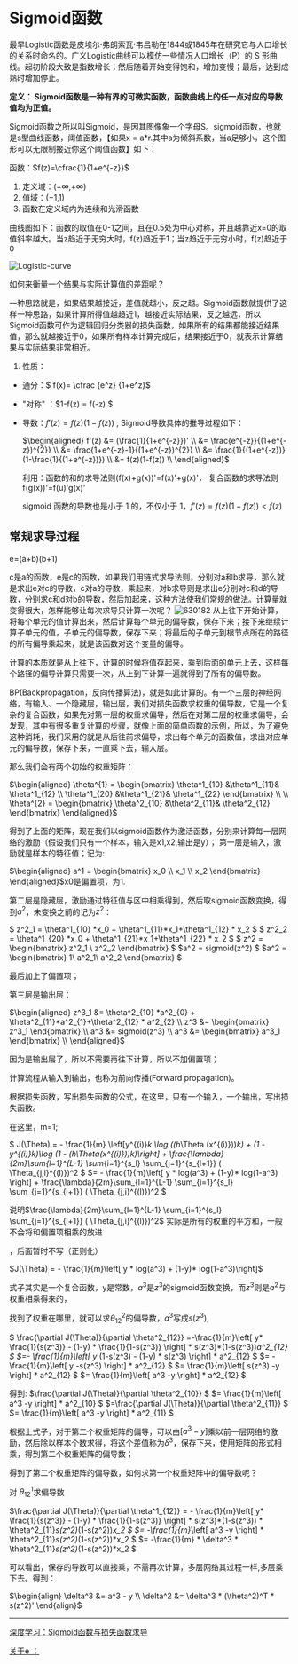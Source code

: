 # Sigmoid函数

最早Logistic函数是皮埃尔·弗朗索瓦·韦吕勒在1844或1845年在研究它与人口增长的关系时命名的。广义Logistic曲线可以模仿一些情况人口增长（P）的 S 形曲线。起初阶段大致是指数增长；然后随着开始变得饱和，增加变慢；最后，达到成熟时增加停止。

**定义： Sigmoid函数是一种有界的可微实函数，函数曲线上的任一点对应的导数值均为正值。**

Sigmoid函数之所以叫Sigmoid，是因其图像象一个字母S。sigmoid函数，也就是s型曲线函数，阈值函数，【如果x = a*r.其中a为倾斜系数，当a足够小，这个图形可以无限制接近你这个阈值函数】如下： 

函数：$f(z)=\cfrac{1}{1+e^{-z}}$

1. 定义域：(−∞,+∞)
2. 值域：(−1,1)
3. 函数在定义域内为连续和光滑函数

曲线图如下：函数的取值在0-1之间，且在0.5处为中心对称，并且越靠近x=0的取值斜率越大。当z趋近于无穷大时，f(z)趋近于1；当z趋近于无穷小时，f(z)趋近于0

![Logistic-curve](https://github.com/appletrue/NoteML/blob/master/PICs/Logistic-curve.png)

如何来衡量一个结果与实际计算值的差距呢？

一种思路就是，如果结果越接近，差值就越小，反之越。Sigmoid函数就提供了这样一种思路，如果计算所得值越趋近1，越接近实际结果，反之越远，所以Sigmoid函数可作为逻辑回归分类器的损失函数，如果所有的结果都能接近结果值，那么就越接近于0，如果所有样本计算完成后，结果接近于0，就表示计算结果与实际结果非常相近。

1. 性质：

- 通分：$ f(x)= \cfrac {e^z} {1+e^z}$

- "对称" ：$1-f(z) = f(-z) $

- 导数：$f'(z)=f(z)(1-f(z))$ , Sigmoid导数具体的推导过程如下： 

  $\begin{aligned} f'(z) &= (\frac{1}{1+e^{-z}})' \\ &= \frac{e^{-z}}{(1+e^{-z})^{2}} \\ &= \frac{1+e^{-z}-1}{(1+e^{-z})^{2}} \\ &= \frac{1}{(1+e^{-z})}(1-\frac{1}{(1+e^{-z})}) \\ &= f(z)(1-f(z)) \\ \end{aligned}$

  利用：函数的和的求导法则(f(x)+g(x))'=f(x)'+g(x)'， 复合函数的求导法则f(g(x))'=f(u)'g(x)'

  sigmoid 函数的导数也是小于 1 的，不仅小于 1，$f'(z)=f(z)(1-f(z)) < f(z)$ 

## 常规求导过程

 e=(a+b)(b+1)

c是a的函数，e是c的函数，如果我们用链式求导法则，分别对a和b求导，那么就是求出e对c的导数，c对a的导数，乘起来，对b求导则是求出e分别对c和d的导数，分别求c和d对b的导数，然后加起来，这种方法使我们常规的做法。计算量就变得很大，怎样能够让每次求导只计算一次呢？
![630182](https://github.com/appletrue/NoteML/blob/master/PICs/630182.png)
从上往下开始计算，将每个单元的值计算出来，然后计算每个单元的偏导数，保存下来；接下来继续计算子单元的值，子单元的偏导数，保存下来；将最后的子单元到根节点所在的路径的所有偏导乘起来，就是该函数对这个变量的偏导。

计算的本质就是从上往下，计算的时候将值存起来，乘到后面的单元上去，这样每个路径的偏导计算只需要一次，从上到下计算一遍就得到了所有的偏导数。

BP(Backpropagation，反向传播算法)，就是如此计算的。有一个三层的神经网络，有输入、一个隐藏层，输出层，我们对损失函数求权重的偏导数，它是一个复杂的复合函数，如果先对第一层的权重求偏导，然后在对第二层的权重求偏导，会发现，其中有很多重复计算的步骤，就像上面的简单函数的示例，所以，为了避免这种消耗，我们采用的就是从后往前求偏导，求出每个单元的函数值，求出对应单元的偏导数，保存下来，一直乘下去，输入层。

 那么我们会有两个初始的权重矩阵：

$\begin{aligned} \theta^{1} = \begin{bmatrix} \theta^1_{10} &\theta^1_{11}& \theta^1_{12} \\ \theta^1_{20} &\theta^1_{21}& \theta^1_{22} \end{bmatrix} \\ \\ \theta^{2} = \begin{bmatrix} \theta^2_{10} &\theta^2_{11}& \theta^2_{12} \end{bmatrix} \end{aligned}$

得到了上面的矩阵，现在我们以sigmoid函数作为激活函数，分别来计算每一层网络的激励（假设我们只有一个样本，输入是x1,x2,输出是y）； 第一层是输入，激励就是样本的特征值；记为: 

$\begin{aligned} a^1 = \begin{bmatrix} x_0 \\ x_1 \\ x_2 \end{bmatrix} \end{aligned}$x0是偏置项，为1.

第二层是隐藏层，激励通过特征值与区中相乘得到，然后取sigmoid函数变换，得到$a^2$，未变换之前的记为$z^2$：

$ z^2_1 = \theta^1_{10} *x_0 + \theta^1_{11}*x_1+\theta^1_{12} * x_2 $
$ z^2_2 = \theta^1_{20} *x_0 + \theta^1_{21}*x_1+\theta^1_{22} * x_2 $
$ z^2 = \begin{bmatrix} z^2_1 \\ z^2_2 \end{bmatrix} $
$a^2 = sigmoid(z^2) $
$a^2 = \begin{bmatrix} 1\\ a^2_1\\ a^2_2 \end{bmatrix} $

最后加上了偏置项；

第三层是输出层：

$\begin{aligned} z^3_1 &= \theta^2_{10} *a^2_{0} + \theta^2_{11}*a^2_{1}+\theta^2_{12} * a^2_{2} \\ z^3 &= \begin{bmatrix} z^3_1 \end{bmatrix} \\ a^3 &= sigmoid(z^3) \\ a^3 &= \begin{bmatrix} a^3_1 \end{bmatrix} \\ \end{aligned}$

因为是输出层了，所以不需要再往下计算，所以不加偏置项；

计算流程从输入到输出，也称为前向传播(Forward propagation)。

根据损失函数，写出损失函数的公式，在这里，只有一个输入，一个输出，写出损失函数。

 在这里，m=1; 

$ J(\Theta) = - \frac{1}{m} \left[y^{(i)}_k \log ((h_\Theta (x^{(i)}))_k) + (1 - y^{(i)}_k)\log (1 - (h_\Theta(x^{(i)}))_k)\right] + \frac{\lambda}{2m}\sum_{l=1}^{L-1} \sum_{i=1}^{s_l} \sum_{j=1}^{s_{l+1}} ( \Theta_{j,i}^{(l)})^2 $
$= - \frac{1}{m}\left[ y * log(a^3) + (1-y)* log(1-a^3) \right] + \frac{\lambda}{2m}\sum_{l=1}^{L-1} \sum_{i=1}^{s_l} \sum_{j=1}^{s_{l+1}} ( \Theta_{j,i}^{(l)})^2 $

说明$\frac{\lambda}{2m}\sum_{l=1}^{L-1} \sum_{i=1}^{s_l} \sum_{j=1}^{s_{l+1}} ( \Theta_{j,i}^{(l)})^2$ 实际是所有的权重的平方和，一般不会将和偏置项相乘的放进

，后面暂时不写（正则化）

$J(\Theta) = - \frac{1}{m}\left[ y * log(a^3) + (1-y)* log(1-a^3)\right]$

式子其实是一个复合函数，y是常数，$a^3$是$z^3$的sigmoid函数变换，而$z^3$则是$a^2$与权重相乘得来的，

找到了权重在哪里，就可以求$θ^2_{12}$的偏导数，$a^3$写成$s(z^3)$,

$ \frac{\partial J(\Theta)}{\partial \theta^2_{12}} =-\frac{1}{m}\left[ y* \frac{1}{s(z^3)} - (1-y) * \frac{1}{1-s(z^3)} \right] * s(z^3)*(1-s(z^3))*a^2_{12} $
$=- \frac{1}{m}\left[ y* (1-s(z^3) - (1-y) * s(z^3) \right] * a^2_{12} $
$= - \frac{1}{m}\left[ y -s(z^3) \right] * a^2_{12} $
$= \frac{1}{m}\left[ s(z^3) -y \right] * a^2_{12} $
$= \frac{1}{m}\left[ a^3 -y \right] * a^2_{12} $

得到: $\frac{\partial J(\Theta)}{\partial \theta^2_{10}} $
$= \frac{1}{m}\left[ a^3 -y \right] * a^2_{10} $
$=\frac{\partial J(\Theta)}{\partial \theta^2_{11}} $
$= \frac{1}{m}\left[ a^3 -y \right] * a^2_{11} $

根据上式子，对于第二个权重矩阵的偏导，可以由$[a^3−y]$乘以前一层网络的激励，然后除以样本个数求得，将这个差值称为$δ^3$，保存下来，使用矩阵的形式相乘，得到第二个权重矩阵的偏导数；

得到了第二个权重矩阵的偏导数，如何求第一个权重矩阵中的偏导数呢？

对 $θ^1_{12}$求偏导数

$\frac{\partial J(\Theta)}{\partial \theta^1_{12}}  = - \frac{1}{m}\left[ y* \frac{1}{s(z^3)} - (1-y) * \frac{1}{1-s(z^3)} \right] * s(z^3)*(1-s(z^3)) * \theta^2_{11}*s(z^2)*(1-s(z^2))*x_2 $
$= -\frac{1}{m}*\left[ a^3 -y \right] * \theta^2_{11}*s(z^2)*(1-s(z^2))*x_2 $
$= -\frac{1}{m} * \delta^3 * \theta^2_{11}*s(z^2)*(1-s(z^2))*x_2 $

可以看出，保存的导数可以直接乘，不需再次计算，多层网络其过程一样,多层乘下去。得到：

$\begin{align} \delta^3 &= a^3 - y \\ \delta^2 &= \delta^3 * (\theta^2)^T * s(z^2)' \end{align}$



------

[深度学习：Sigmoid函数与损失函数求导](http://blog.csdn.net/zhishengqianjun/article/details/75303820)

[关于e ：](https://betterexplained.com/articles/an-intuitive-guide-to-exponential-functions-e/)

